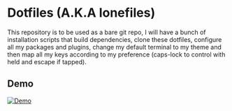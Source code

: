 # Dotfiles (A.K.A lonefiles)

This repository is to be used as a bare git repo, I will have a bunch of installation
 scripts that build dependencies, clone these dotfiles, configure all my packages and
 plugins, change my default terminal to my theme and then map all my keys according
 to my preference (caps-lock to control with held and escape if tapped).

## Demo
[![Demo](https://github.com/shahzadlone/lonefiles/blob/master/media/demo.gif)](www.youtube.com/watch?v=kpsW9i991Fw)
